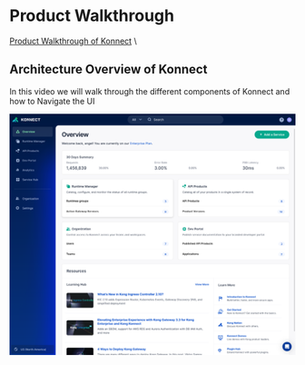 # Product Walkthrough

[Product Walkthrough of Konnect](#Product-Walkthrough-of-Konnect) \

## Architecture Overview of Konnect

In this video we will walk through the different components of Konnect and how to Navigate the UI

[![Product Walkthrough of Konnect](./images/konnect.png)](https://youtu.be/ "Product walkthrough Overview")
